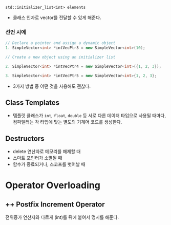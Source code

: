 `std::initializer_list<int> elements`
- 클래스 인자로 vector를 전달할 수 있게 해준다. 
### 선언 시에
```cpp
// Declare a pointer and assign a dynamic object
1. SimpleVector<int> *intVecPtr3 = new SimpleVector<int>(10);

// Create a new object using an initializer list

2. SimpleVector<int> *intVecPtr4 = new SimpleVector<int>({1, 2, 3});

3. SimpleVector<int> *intVecPtr5 = new SimpleVector<int>{1, 2, 3};
```
- 3가지 방법 중 어떤 것을 사용해도 괜찮다. 
## Class Templates
- 템플릿 클래스가 `int`, `float`, `double` 등 서로 다른 데이터 타입으로 사용될 때마다, 컴파일러는 각 타입에 맞는 별도의 기계어 코드를 생성한다. 
## Destructors
- delete 연산자로 메모리를 해제할 때
- 스마트 포인터가 소멸될 때
- 함수가 종료되거나, 스코프를 벗어날 때

# Operator Overloading
## ++ Postfix Increment Operator
전위증가 연산자와 다르게 (int)를 뒤에 붙여서 명시를 해준다. 
